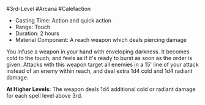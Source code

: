 #3rd-Level #Arcana #Calefaction
 
- Casting Time: Action and quick action
- Range: Touch
- Duration: 2 hours
- Material Component: A reach weapon which deals piercing damage  

You infuse a weapon in your hand with enveloping darkness. It becomes cold to the touch, and feels as if it's ready to burst as soon as the order is given. Attacks with this weapon target all enemies in a 15' line of your attack instead of an enemy within reach, and deal extra 1d4 cold and 1d4 radiant damage.
 
**At Higher Levels:** The weapon deals 1d4 additional cold or radiant damage for each spell level above 3rd.